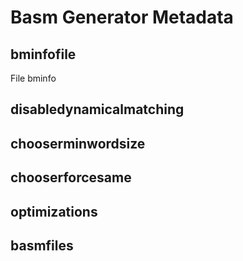 # Basm Generator Metadata #

## bminfofile ##

File bminfo

## disabledynamicalmatching ##

## chooserminwordsize ##

## chooserforcesame ##

## optimizations ##

## basmfiles ##
